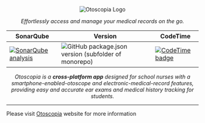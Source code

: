 <div align="center">

![Otoscopia Logo](https://raw.githubusercontent.com/otoscopia/Otoscopia/051a51eed04f37e896a72b2e118cd9927c01644a/.github/readme-images/logo.svg)

*Effortlessly access and manage your medical records on the go.*

| SonarQube | Version | CodeTime |
|----------|----------|----------|
| [![SonarQube analysis](https://github.com/otoscopia/otoscopia/actions/workflows/sonarqube.yml/badge.svg)](https://github.com/otoscopia/otoscopia/actions/workflows/sonarqube.yml)| ![GitHub package.json version (subfolder of monorepo)](https://img.shields.io/github/package-json/v/otoscopia/otoscopia?filename=package.json&style=plastic)| [![CodeTime badge](https://img.shields.io/endpoint?style=flat&url=https%3A%2F%2Fapi.codetime.dev%2Fshield%3Fid%3D18162%26project%3DOtoscopia%26in%3D0)](https://codetime.dev)|

*Otoscopia is a **cross-platform app** designed for school nurses with a smartphone-enabled-otoscope and electronic-medical-record features, providing easy and accurate ear exams and medical history tracking for students.*

</div>

---

Please visit [Otoscopia](https://otoscopia.web.app/) website for more information
